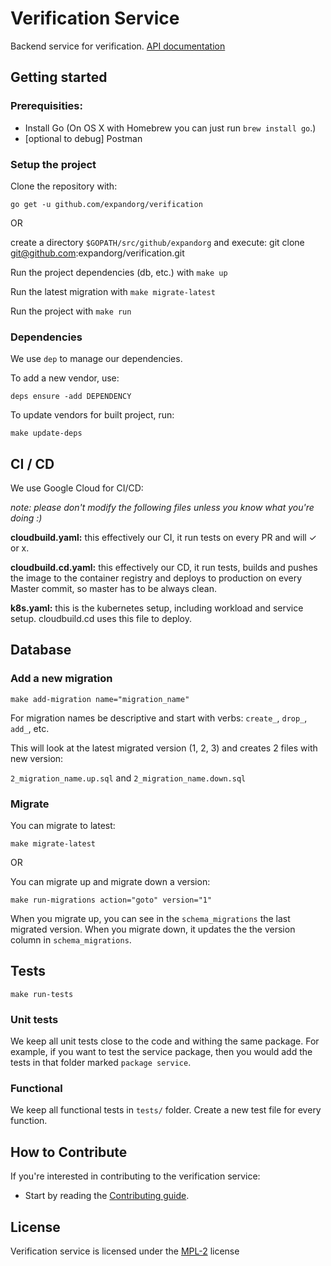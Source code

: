# Verification Service
 
Backend service for verification. [API documentation](https://documenter.getpostman.com/view/7517177/SzRuYXPm)

## Getting started 

### Prerequisities:

- Install Go (On OS X with Homebrew you can just run `brew install go`.)
- [optional to debug] Postman

### Setup the project

Clone the repository with: 

`go get -u github.com/expandorg/verification`

OR 

create a directory `$GOPATH/src/github/expandorg` and execute: git clone git@github.com:expandorg/verification.git 

Run the project dependencies (db, etc.) with `make up`

Run the latest migration with `make migrate-latest`

Run the project with `make run`

### Dependencies

We use `dep` to manage our dependencies.

To add a new vendor, use: 

`deps ensure -add DEPENDENCY`

To update vendors for built project, run:

`make update-deps`

## CI / CD
We use Google Cloud for CI/CD:

*note: please don't modify the following files unless you know what you're doing :)*

**cloudbuild.yaml:** this effectively our CI, it run tests on every PR and will ✓ or x.

**cloudbuild.cd.yaml:** this effectively our CD, it run tests, builds and pushes the image to the container registry and deploys to production on every Master commit, so master has to be always clean. 

**k8s.yaml:** this is the kubernetes setup, including workload and service setup. cloudbuild.cd uses this file to deploy.

## Database

### Add a new migration

```make add-migration name="migration_name"```

For migration names be descriptive and start with verbs: `create_`, `drop_`, `add_`, etc.

This will look at the latest migrated version (1, 2, 3) and creates 2 files with new version:

`2_migration_name.up.sql` and `2_migration_name.down.sql`

### Migrate

You can migrate to latest:

```make migrate-latest```

OR 

You can migrate up and migrate down a version:

```make run-migrations action="goto" version="1"```

When you migrate up, you can see in the `schema_migrations` the last migrated version. When you migrate down, it updates the the version column in `schema_migrations`.

## Tests
```make run-tests```

### Unit tests
We keep all unit tests close to the code and withing the same package. For example, if you want to test the service package, then you would add the tests in that folder marked `package service`.

### Functional

We keep all functional tests in `tests/` folder. Create a new test file for every function. 

## How to Contribute

If you're interested in contributing to the verification service:

 * Start by reading the [Contributing guide](CONTRIBUTING.md).

## License

Verification service is licensed under the [MPL-2](license) license
